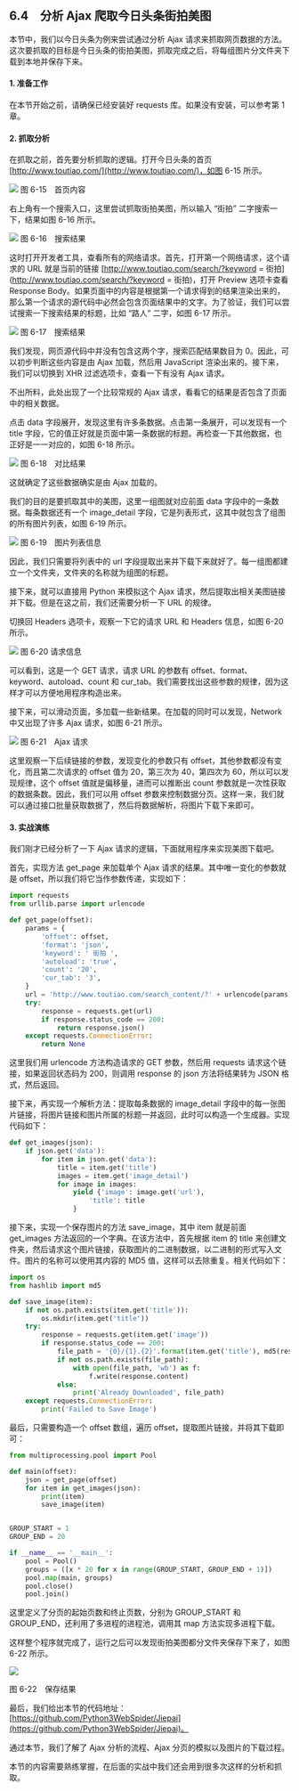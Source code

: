 ## 6.4　分析 Ajax 爬取今日头条街拍美图

本节中，我们以今日头条为例来尝试通过分析 Ajax 请求来抓取网页数据的方法。这次要抓取的目标是今日头条的街拍美图，抓取完成之后，将每组图片分文件夹下载到本地并保存下来。

#### 1. 准备工作

在本节开始之前，请确保已经安装好 requests 库。如果没有安装，可以参考第 1 章。

#### 2. 抓取分析

在抓取之前，首先要分析抓取的逻辑。打开今日头条的首页 [http://www.toutiao.com/](http://www.toutiao.com/)，如图 6-15 所示。

![](../assets/6-15.jpg)
图 6-15　首页内容

右上角有一个搜索入口，这里尝试抓取街拍美图，所以输入 “街拍” 二字搜索一下，结果如图 6-16 所示。

![](../assets/6-16.jpg)
图 6-16　搜索结果

这时打开开发者工具，查看所有的网络请求。首先，打开第一个网络请求，这个请求的 URL 就是当前的链接 [http://www.toutiao.com/search/?keyword = 街拍](http://www.toutiao.com/search/?keyword = 街拍)，打开 Preview 选项卡查看 Response Body。如果页面中的内容是根据第一个请求得到的结果渲染出来的，那么第一个请求的源代码中必然会包含页面结果中的文字。为了验证，我们可以尝试搜索一下搜索结果的标题，比如 “路人” 二字，如图 6-17 所示。

![](../assets/6-17.jpg)
图 6-17　搜索结果

我们发现，网页源代码中并没有包含这两个字，搜索匹配结果数目为 0。因此，可以初步判断这些内容是由 Ajax 加载，然后用 JavaScript 渲染出来的。接下来，我们可以切换到 XHR 过滤选项卡，查看一下有没有 Ajax 请求。

不出所料，此处出现了一个比较常规的 Ajax 请求，看看它的结果是否包含了页面中的相关数据。

点击 data 字段展开，发现这里有许多条数据。点击第一条展开，可以发现有一个 title 字段，它的值正好就是页面中第一条数据的标题。再检查一下其他数据，也正好是一一对应的，如图 6-18 所示。

![](../assets/6-18.jpg)
图 6-18　对比结果

这就确定了这些数据确实是由 Ajax 加载的。

我们的目的是要抓取其中的美图，这里一组图就对应前面 data 字段中的一条数据。每条数据还有一个 image_detail 字段，它是列表形式，这其中就包含了组图的所有图片列表，如图 6-19 所示。

![](../assets/6-19.jpg)
图 6-19　图片列表信息

因此，我们只需要将列表中的 url 字段提取出来并下载下来就好了。每一组图都建立一个文件夹，文件夹的名称就为组图的标题。

接下来，就可以直接用 Python 来模拟这个 Ajax 请求，然后提取出相关美图链接并下载。但是在这之前，我们还需要分析一下 URL 的规律。

切换回 Headers 选项卡，观察一下它的请求 URL 和 Headers 信息，如图 6-20 所示。

![](../assets/6-20.jpg)
图 6-20 请求信息

可以看到，这是一个 GET 请求，请求 URL 的参数有 offset、format、keyword、autoload、count 和 cur_tab。我们需要找出这些参数的规律，因为这样才可以方便地用程序构造出来。

接下来，可以滑动页面，多加载一些新结果。在加载的同时可以发现，Network 中又出现了许多 Ajax 请求，如图 6-21 所示。

![](../assets/6-21.jpg)
图 6-21　Ajax 请求

这里观察一下后续链接的参数，发现变化的参数只有 offset，其他参数都没有变化，而且第二次请求的 offset 值为 20，第三次为 40，第四次为 60，所以可以发现规律，这个 offset 值就是偏移量，进而可以推断出 count 参数就是一次性获取的数据条数。因此，我们可以用 offset 参数来控制数据分页。这样一来，我们就可以通过接口批量获取数据了，然后将数据解析，将图片下载下来即可。

#### 3. 实战演练
我们刚才已经分析了一下 Ajax 请求的逻辑，下面就用程序来实现美图下载吧。

首先，实现方法 get_page 来加载单个 Ajax 请求的结果。其中唯一变化的参数就是 offset，所以我们将它当作参数传递，实现如下：

```python
import requests  
from urllib.parse import urlencode  

def get_page(offset):  
    params = {  
        'offset': offset,  
        'format': 'json',  
        'keyword': ' 街拍 ',  
        'autoload': 'true',  
        'count': '20',  
        'cur_tab': '3',  
    }  
    url = 'http://www.toutiao.com/search_content/?' + urlencode(params)  
    try:  
        response = requests.get(url)  
        if response.status_code == 200:  
            return response.json()  
    except requests.ConnectionError:  
        return None
```

这里我们用 urlencode 方法构造请求的 GET 参数，然后用 requests 请求这个链接，如果返回状态码为 200，则调用 response 的 json 方法将结果转为 JSON 格式，然后返回。

接下来，再实现一个解析方法：提取每条数据的 image_detail 字段中的每一张图片链接，将图片链接和图片所属的标题一并返回，此时可以构造一个生成器。实现代码如下：

```python
def get_images(json):  
    if json.get('data'):  
        for item in json.get('data'):  
            title = item.get('title')  
            images = item.get('image_detail')  
            for image in images:  
                yield {'image': image.get('url'),  
                    'title': title  
                }
```
接下来，实现一个保存图片的方法 save_image，其中 item 就是前面 get_images 方法返回的一个字典。在该方法中，首先根据 item 的 title 来创建文件夹，然后请求这个图片链接，获取图片的二进制数据，以二进制的形式写入文件。图片的名称可以使用其内容的 MD5 值，这样可以去除重复。相关代码如下：
```python
import os  
from hashlib import md5  

def save_image(item):  
    if not os.path.exists(item.get('title')):  
        os.mkdir(item.get('title'))  
    try:  
        response = requests.get(item.get('image'))  
        if response.status_code == 200:  
            file_path = '{0}/{1}.{2}'.format(item.get('title'), md5(response.content).hexdigest(), 'jpg')  
            if not os.path.exists(file_path):  
                with open(file_path, 'wb') as f:  
                    f.write(response.content)  
            else:  
                print('Already Downloaded', file_path)  
    except requests.ConnectionError:  
        print('Failed to Save Image')
```
最后，只需要构造一个 offset 数组，遍历 offset，提取图片链接，并将其下载即可：
```python
from multiprocessing.pool import Pool  

def main(offset):  
    json = get_page(offset)  
    for item in get_images(json):  
        print(item)  
        save_image(item)  


GROUP_START = 1  
GROUP_END = 20  

if __name__ == '__main__':  
    pool = Pool()  
    groups = ([x * 20 for x in range(GROUP_START, GROUP_END + 1)])  
    pool.map(main, groups)  
    pool.close()  
    pool.join()
```

这里定义了分页的起始页数和终止页数，分别为 GROUP_START 和 GROUP_END，还利用了多进程的进程池，调用其 map 方法实现多进程下载。

这样整个程序就完成了，运行之后可以发现街拍美图都分文件夹保存下来了，如图 6-22 所示。

![](../assets/6-22.jpg)

图 6-22　保存结果

最后，我们给出本节的代码地址：[https://github.com/Python3WebSpider/Jiepai](https://github.com/Python3WebSpider/Jiepai)。

通过本节，我们了解了 Ajax 分析的流程、Ajax 分页的模拟以及图片的下载过程。

本节的内容需要熟练掌握，在后面的实战中我们还会用到很多次这样的分析和抓取。